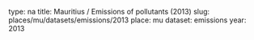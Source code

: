 type: na
title: Mauritius / Emissions of pollutants (2013)
slug: places/mu/datasets/emissions/2013
place: mu
dataset: emissions
year: 2013
